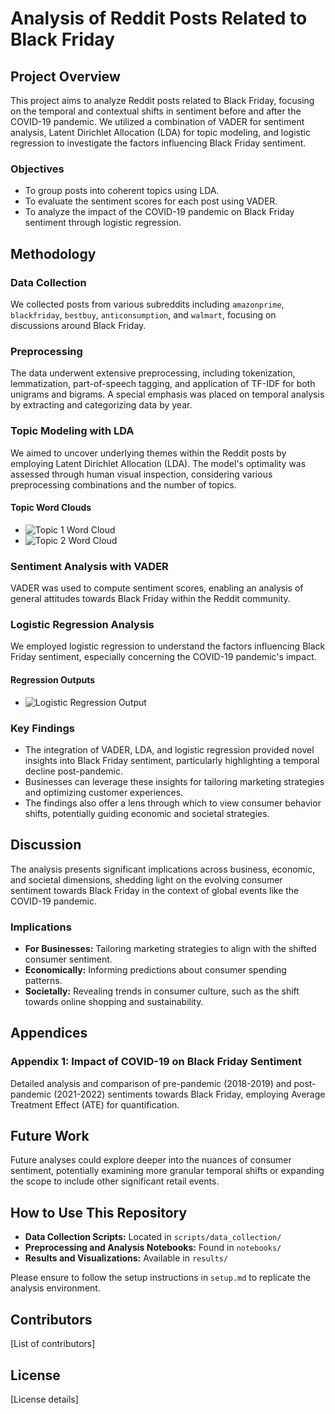 # Analysis of Reddit Posts Related to Black Friday

## Project Overview

This project aims to analyze Reddit posts related to Black Friday, focusing on the temporal and contextual shifts in sentiment before and after the COVID-19 pandemic. We utilized a combination of VADER for sentiment analysis, Latent Dirichlet Allocation (LDA) for topic modeling, and logistic regression to investigate the factors influencing Black Friday sentiment.

### Objectives

- To group posts into coherent topics using LDA.
- To evaluate the sentiment scores for each post using VADER.
- To analyze the impact of the COVID-19 pandemic on Black Friday sentiment through logistic regression.

## Methodology

### Data Collection

We collected posts from various subreddits including `amazonprime`, `blackfriday`, `bestbuy`, `anticonsumption`, and `walmart`, focusing on discussions around Black Friday.

### Preprocessing

The data underwent extensive preprocessing, including tokenization, lemmatization, part-of-speech tagging, and application of TF-IDF for both unigrams and bigrams. A special emphasis was placed on temporal analysis by extracting and categorizing data by year.

### Topic Modeling with LDA

We aimed to uncover underlying themes within the Reddit posts by employing Latent Dirichlet Allocation (LDA). The model's optimality was assessed through human visual inspection, considering various preprocessing combinations and the number of topics.

#### Topic Word Clouds

- ![Topic 1 Word Cloud](path/to/topic1_wordcloud.png)
- ![Topic 2 Word Cloud](path/to/topic2_wordcloud.png)

### Sentiment Analysis with VADER

VADER was used to compute sentiment scores, enabling an analysis of general attitudes towards Black Friday within the Reddit community.

### Logistic Regression Analysis

We employed logistic regression to understand the factors influencing Black Friday sentiment, especially concerning the COVID-19 pandemic's impact.

#### Regression Outputs

- ![Logistic Regression Output](path/to/logistic_regression_output.png)

### Key Findings

- The integration of VADER, LDA, and logistic regression provided novel insights into Black Friday sentiment, particularly highlighting a temporal decline post-pandemic.
- Businesses can leverage these insights for tailoring marketing strategies and optimizing customer experiences.
- The findings also offer a lens through which to view consumer behavior shifts, potentially guiding economic and societal strategies.

## Discussion

The analysis presents significant implications across business, economic, and societal dimensions, shedding light on the evolving consumer sentiment towards Black Friday in the context of global events like the COVID-19 pandemic.

### Implications

- **For Businesses:** Tailoring marketing strategies to align with the shifted consumer sentiment.
- **Economically:** Informing predictions about consumer spending patterns.
- **Societally:** Revealing trends in consumer culture, such as the shift towards online shopping and sustainability.

## Appendices

### Appendix 1: Impact of COVID-19 on Black Friday Sentiment

Detailed analysis and comparison of pre-pandemic (2018-2019) and post-pandemic (2021-2022) sentiments towards Black Friday, employing Average Treatment Effect (ATE) for quantification.

## Future Work

Future analyses could explore deeper into the nuances of consumer sentiment, potentially examining more granular temporal shifts or expanding the scope to include other significant retail events.

## How to Use This Repository

- **Data Collection Scripts:** Located in `scripts/data_collection/`
- **Preprocessing and Analysis Notebooks:** Found in `notebooks/`
- **Results and Visualizations:** Available in `results/`

Please ensure to follow the setup instructions in `setup.md` to replicate the analysis environment.

## Contributors

[List of contributors]

## License

[License details]

